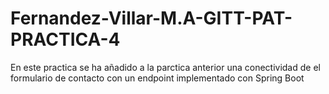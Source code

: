 # Fernandez-Villar-M.A-GITT-PAT-PRACTICA-4

En este practica se ha añadido a la parctica anterior una conectividad de el formulario de contacto con un endpoint implementado con Spring Boot
